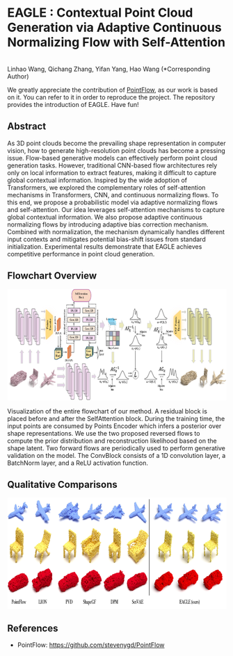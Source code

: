 # EAGLE : Contextual Point Cloud Generation via Adaptive Continuous Normalizing Flow with Self-Attention
<br>
Linhao Wang, 
Qichang Zhang, 
Yifan Yang, 
Hao Wang
(*Corresponding Author)

We greatly appreciate the contribution of [PointFlow](https://github.com/stevenygd/PointFlow), as our work is based on it. You can refer to it in order to reproduce the project. The repository provides the introduction of EAGLE. Have fun!

## Abstract
As 3D point clouds become the prevailing shape representation in computer vision, how to generate high-resolution point clouds has become a pressing issue. Flow-based generative models can effectively perform point cloud generation tasks. However, traditional CNN-based flow architectures rely only on local information to extract features, making it difficult to capture global contextual information. Inspired by the wide adoption of Transformers, we explored the complementary roles of self-attention mechanisms in Transformers, CNN, and continuous normalizing flows. To this end, we propose a probabilistic model via adaptive normalizing flows and self-attention. Our idea leverages self-attention mechanisms to capture global contextual information. We also propose adaptive continuous normalizing flows by introducing adaptive bias correction mechanism. Combined with normalization, the mechanism dynamically handles different input contexts and mitigates potential bias-shift issues from standard initialization. Experimental results demonstrate that EAGLE achieves competitive performance in point cloud generation.

## Flowchart Overview
<p align="center">
   <img src = "main_framework.jpg" height = "256"/>
</p>
Visualization of the entire flowchart of our method. A residual block is placed before and after the SelfAttention block. During the training time, the input points are consumed by Points Encoder which infers a posterior over shape representations. We use the two proposed reversed flows to compute the prior distribution and reconstruction likelihood based on the shape latent. Two forward flows are periodically used to perform generative validation on the model. The ConvBlock consists of a 1D convolution layer, a BatchNorm layer, and a ReLU activation function.

## Qualitative Comparisons
<p align="center">
   <img src = "qualitative.jpg" height = "256"/>
</p>


## References
- PointFlow: https://github.com/stevenygd/PointFlow
